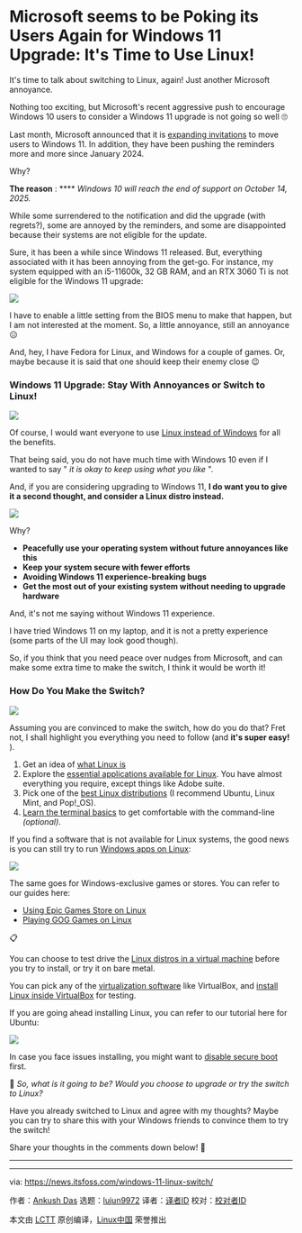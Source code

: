[#]: subject: "Microsoft seems to be Poking its Users Again for Windows 11 Upgrade: It's Time to Use Linux!"
[#]: via: "https://news.itsfoss.com/windows-11-linux-switch/"
[#]: author: "Ankush Das https://news.itsfoss.com/author/ankush/"
[#]: collector: "lujun9972/lctt-scripts-1705972010"
[#]: translator: " "
[#]: reviewer: " "
[#]: publisher: " "
[#]: url: " "

Microsoft seems to be Poking its Users Again for Windows 11 Upgrade: It's Time to Use Linux!
======
It's time to talk about switching to Linux, again!
Just another Microsoft annoyance.

Nothing too exciting, but Microsoft's recent aggressive push to encourage Windows 10 users to consider a Windows 11 upgrade is not going so well 🙄

Last month, Microsoft announced that it is [expanding invitations][1] to move users to Windows 11. In addition, they have been pushing the reminders more and more since January 2024.

Why?

**The reason** : **** _Windows 10 will reach the end of support on October 14, 2025._

While some surrendered to the notification and did the upgrade (with regrets?), some are annoyed by the reminders, and some are disappointed because their systems are not eligible for the update.

Sure, it has been a while since Windows 11 released. But, everything associated with it has been annoying from the get-go. For instance, my system equipped with an i5-11600k, 32 GB RAM, and an RTX 3060 Ti is not eligible for the Windows 11 upgrade:

![][2]

I have to enable a little setting from the BIOS menu to make that happen, but I am not interested at the moment. So, a little annoyance, still an annoyance 😑

And, hey, I have Fedora for Linux, and Windows for a couple of games. Or, maybe because it is said that one should keep their enemy close 😉

### Windows 11 Upgrade: Stay With Annoyances or Switch to Linux!

![][3]

Of course, I would want everyone to use [Linux instead of Windows][4] for all the benefits.

That being said, you do not have much time with Windows 10 even if I wanted to say " _it is okay to keep using what you like_ ".

And, if you are considering upgrading to Windows 11, **I do want you to give it a second thought, and consider a Linux distro instead.**

![][5]

Why?

  * **Peacefully use your operating system without future annoyances like this**
  * **Keep your system secure with fewer efforts**
  * **Avoiding Windows 11 experience-breaking bugs**
  * **Get the most out of your existing system without needing to upgrade hardware**



And, it's not me saying without Windows 11 experience.

I have tried Windows 11 on my laptop, and it is not a pretty experience (some parts of the UI may look good though).

So, if you think that you need peace over nudges from Microsoft, and can make some extra time to make the switch, I think it would be worth it!

### How Do You Make the Switch?

![][6]

Assuming you are convinced to make the switch, how do you do that? Fret not, I shall highlight you everything you need to follow (and **it's super easy!** ).

  1. Get an idea of [what Linux is][7]
  2. Explore the [essential applications available for Linux][8]. You have almost everything you require, except things like Adobe suite.
  3. Pick one of the [best Linux distributions][9] (I recommend Ubuntu, Linux Mint, and Pop!_OS).
  4. [Learn the terminal basics][10] to get comfortable with the command-line _(optional)_.



If you find a software that is not available for Linux systems, the good news is you can still try to run [Windows apps on Linux][11]:

![][12]

The same goes for Windows-exclusive games or stores. You can refer to our guides here:

  * [Using Epic Games Store on Linux][13]
  * [Playing GOG Games on Linux][14]



📋

You can choose to test drive the [Linux distros in a virtual machine][15] before you try to install, or try it on bare metal.

You can pick any of the [virtualization software][16] like VirtualBox, and [install Linux inside VirtualBox][17] for testing.

If you are going ahead installing Linux, you can refer to our tutorial here for Ubuntu:

![][12]

In case you face issues installing, you might want to [disable secure boot][18] first.

💬 _So, what is it going to be? Would you choose to upgrade or try the switch to Linux?_

Have you already switched to Linux and agree with my thoughts? Maybe you can try to share this with your Windows friends to convince them to try the switch!

Share your thoughts in the comments down below! 💭

* * *

--------------------------------------------------------------------------------

via: https://news.itsfoss.com/windows-11-linux-switch/

作者：[Ankush Das][a]
选题：[lujun9972][b]
译者：[译者ID](https://github.com/译者ID)
校对：[校对者ID](https://github.com/校对者ID)

本文由 [LCTT](https://github.com/LCTT/TranslateProject) 原创编译，[Linux中国](https://linux.cn/) 荣誉推出

[a]: https://news.itsfoss.com/author/ankush/
[b]: https://github.com/lujun9972
[1]: https://techcommunity.microsoft.com/t5/windows-it-pro-blog/expanding-invitations-to-move-to-windows-11-to-more-people/ba-p/4069463
[2]: https://news.itsfoss.com/content/images/2024/03/windows-10-not-eligible.jpg
[3]: https://news.itsfoss.com/content/images/2024/03/windows-11-screenshot.jpg
[4]: https://itsfoss.com/linux-better-than-windows/
[5]: https://news.itsfoss.com/content/images/2024/03/fedora-39-home.png
[6]: https://news.itsfoss.com/content/images/2024/03/linux-switch.png
[7]: https://itsfoss.com/what-is-linux/
[8]: https://itsfoss.com/essential-linux-applications/
[9]: https://itsfoss.com/best-linux-distributions/
[10]: https://itsfoss.com/linux-terminal-basics/
[11]: https://itsfoss.com/use-windows-applications-linux/
[12]: https://itsfoss.com/content/images/size/w256h256/2022/12/android-chrome-192x192.png
[13]: https://itsfoss.com/epic-games-linux/
[14]: https://itsfoss.com/play-gog-games-linux/
[15]: https://itsfoss.com/why-linux-virtual-machine/
[16]: https://itsfoss.com/virtualization-software-linux/
[17]: https://itsfoss.com/install-linux-in-virtualbox/
[18]: https://itsfoss.com/disable-secure-boot-windows/
